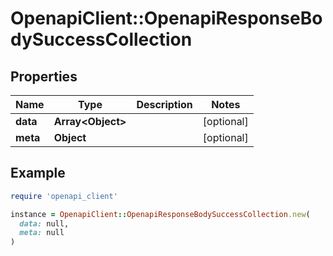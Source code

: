 # OpenapiClient::OpenapiResponseBodySuccessCollection

## Properties

| Name | Type | Description | Notes |
| ---- | ---- | ----------- | ----- |
| **data** | **Array&lt;Object&gt;** |  | [optional] |
| **meta** | **Object** |  | [optional] |

## Example

```ruby
require 'openapi_client'

instance = OpenapiClient::OpenapiResponseBodySuccessCollection.new(
  data: null,
  meta: null
)
```

